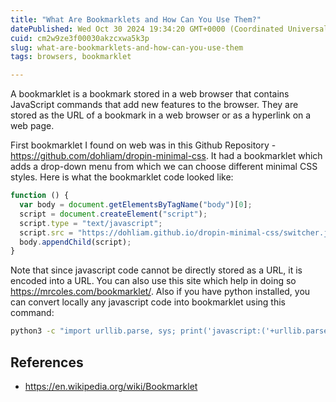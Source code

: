 ```yaml
---
title: "What Are Bookmarklets and How Can You Use Them?"
datePublished: Wed Oct 30 2024 19:34:20 GMT+0000 (Coordinated Universal Time)
cuid: cm2w9ze3f00030akzcxwa5k3p
slug: what-are-bookmarklets-and-how-can-you-use-them
tags: browsers, bookmarklet

---
```


A bookmarklet is a bookmark stored in a web browser that contains JavaScript commands that add new features to the browser. They are stored as the URL of a bookmark in a web browser or as a hyperlink on a web page.

First bookmarklet I found on web was in this Github Repository - <https://github.com/dohliam/dropin-minimal-css>. It had a bookmarklet which adds a drop-down menu from which we can choose different minimal CSS styles. Here is what the bookmarklet code looked like:

```js
function () {
  var body = document.getElementsByTagName("body")[0];
  script = document.createElement("script");
  script.type = "text/javascript";
  script.src = "https://dohliam.github.io/dropin-minimal-css/switcher.js";
  body.appendChild(script);
}
```

Note that since javascript code cannot be directly stored as a URL, it is encoded into a URL. You can also use this site which help in doing so <https://mrcoles.com/bookmarklet/>. Also if you have python installed, you can convert locally any javascript code into bookmarklet using this command:

```bash
python3 -c "import urllib.parse, sys; print('javascript:('+urllib.parse.quote(''.join([line[:-1] for line in open(sys.argv[1]).readlines()]))+')()')" [javascript_code.js]
```

## References

- <https://en.wikipedia.org/wiki/Bookmarklet>